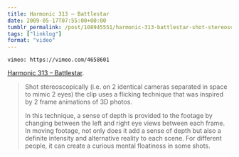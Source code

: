 ```yaml
---
title: Harmonic 313 – Battlestar
date: 2009-05-17T07:55:00+00:00
tumblr_permalink: /post/108945551/harmonic-313-battlestar-shot-stereoscopically
tags: ["linklog"]
format: "video"
---
```


`vimeo: https://vimeo.com/4658601`

[Harmonic 313 &#8211; Battlestar][1].

> Shot stereoscopically (i.e. on 2 identical cameras separated in space to mimic 2 eyes) the clip uses a flicking technique that was inspired by 2 frame animations of 3D photos.
>
> In this technique, a sense of depth is provided to the footage by changing between the left and right eye views between each frame. In moving footage, not only does it add a sense of depth but also a definite intensity and alternative reality to each scene. For different people, it can create a curious mental floatiness in some shots.

[1]: https://vimeo.com/4658601
